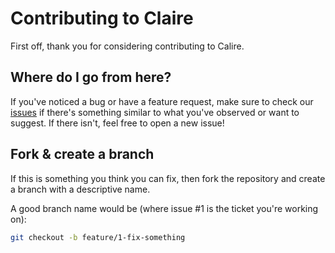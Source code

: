 # Contributing to Claire

First off, thank you for considering contributing to Calire.

## Where do I go from here?

If you've noticed a bug or have a feature request, make sure to check our [issues](https://github.com/pratham-jaiswal/claire/issues) if there's something similar to what you've observed or want to suggest. If there isn't, feel free to open a new issue!

## Fork & create a branch

If this is something you think you can fix, then fork the repository and create a branch with a descriptive name.

A good branch name would be (where issue #1 is the ticket you're working on):
```bash
git checkout -b feature/1-fix-something
```